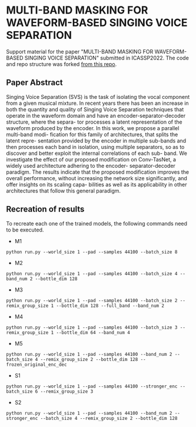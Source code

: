 # MULTI-BAND MASKING FOR WAVEFORM-BASED SINGING VOICE SEPARATION

Support material for the paper "MULTI-BAND MASKING FOR WAVEFORM-BASED SINGING VOICE SEPARATION" submitted in ICASSP2022.
The code and repo structure was forked [from this repo](https://github.com/facebookresearch/demucs).

## Paper Abstract

Singing Voice Separation (SVS) is the task of isolating the vocal
component from a given musical mixture. In recent years there
has been an increase in both the quantity and quality of Singing
Voice Separation techniques that operate in the waveform domain
and have an encoder-separator-decoder structure, where the separa-
tor processes a latent representation of the waveform produced by
the encoder. In this work, we propose a parallel multi-band modi-
fication for this family of architectures, that splits the latent repre-
sentation provided by the encoder in multiple sub-bands and then
processes each band in isolation, using multiple separators, so as
to discover and better exploit the internal correlations of each sub-
band. We investigate the effect of our proposed modification on
Conv-TasNet, a widely used architecture adhering to the encoder-
separator-decoder paradigm. The results indicate that the proposed
modification improves the overall performance, without increasing
the network size significantly, and offer insights on its scaling capa-
bilities as well as its applicability in other architectures that follow
this general paradigm.

## Recreation of results

To recreate each one of the trained models, the following commands need to be executed.

* M1

``python run.py --world_size 1 --pad --samples 44100 --batch_size 8``
* M2

``python run.py --world_size 1 --pad --samples 44100 --batch_size 4 --band_num 2 --bottle_dim 128``
* M3

``python run.py --world_size 1 --pad --samples 44100 --batch_size 2 --remix_group_size 1 --bottle_dim 128 --full_band --band_num 2``
* M4

``python run.py --world_size 1 --pad --samples 44100 --batch_size 3 --remix_group_size 1 --bottle_dim 64 --band_num 4``
* M5

``python run.py --world_size 1 --pad --samples 44100 --band_num 2 --batch_size 4 --remix_group_size 2 --bottle_dim 128 --frozen_original_enc_dec``
* S1

``python run.py --world_size 1 --pad --samples 44100 --stronger_enc --batch_size 6 --remix_group_size 3``
* S2

``python run.py --world_size 1 --pad --samples 44100 --band_num 2 --stronger_enc --batch_size 4 --remix_group_size 2 --bottle_dim 128``

